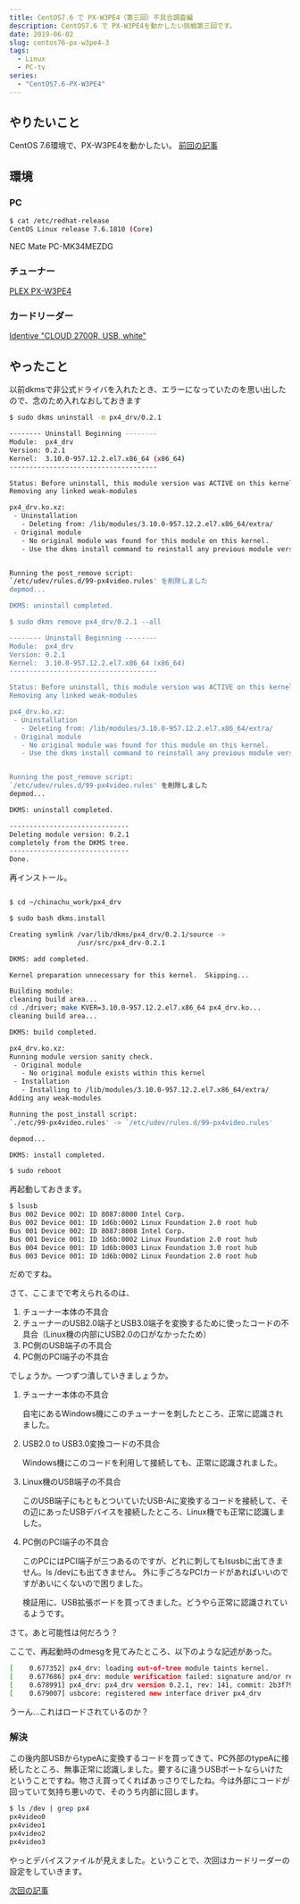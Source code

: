 ```yaml
---
title: CentOS7.6 で PX-W3PE4（第三回）不具合調査編
description: CentOS7.6 で PX-W3PE4を動かしたい挑戦第三回です。
date: 2019-06-02
slug: centos76-px-w3pe4-3
tags:
  - Linux
  - PC-tv
series:
  - "CentOS7.6-PX-W3PE4"
---
```

## やりたいこと
CentOS 7.6環境で、PX-W3PE4を動かしたい。
[前回の記事](centos76-px-w3pe4-2)

## 環境

### PC

```bash
$ cat /etc/redhat-release
CentOS Linux release 7.6.1810 (Core)
```

NEC Mate PC-MK34MEZDG

### チューナー
[PLEX PX-W3PE4](http://www.plex-net.co.jp/product/px-w3pe4/)

### カードリーダー
[Identive "CLOUD 2700R, USB, white"](https://www.amazon.co.jp/gp/product/B00EUV2NVE/ref=ppx_yo_dt_b_asin_title_o05_s00?ie=UTF8&psc=1)

## やったこと

以前dkmsで非公式ドライバを入れたとき、エラーになっていたのを思い出したので、念のため入れなおしておきます

```bash
$ sudo dkms uninstall -m px4_drv/0.2.1

-------- Uninstall Beginning --------
Module:  px4_drv
Version: 0.2.1
Kernel:  3.10.0-957.12.2.el7.x86_64 (x86_64)
-------------------------------------

Status: Before uninstall, this module version was ACTIVE on this kernel.
Removing any linked weak-modules

px4_drv.ko.xz:
 - Uninstallation
   - Deleting from: /lib/modules/3.10.0-957.12.2.el7.x86_64/extra/
 - Original module
   - No original module was found for this module on this kernel.
   - Use the dkms install command to reinstall any previous module version.


Running the post_remove script:
`/etc/udev/rules.d/99-px4video.rules' を削除しました
depmod...

DKMS: uninstall completed.

$ sudo dkms remove px4_drv/0.2.1 --all

-------- Uninstall Beginning --------
Module:  px4_drv
Version: 0.2.1
Kernel:  3.10.0-957.12.2.el7.x86_64 (x86_64)
-------------------------------------

Status: Before uninstall, this module version was ACTIVE on this kernel.
Removing any linked weak-modules

px4_drv.ko.xz:
 - Uninstallation
   - Deleting from: /lib/modules/3.10.0-957.12.2.el7.x86_64/extra/
 - Original module
   - No original module was found for this module on this kernel.
   - Use the dkms install command to reinstall any previous module version.


Running the post_remove script:
`/etc/udev/rules.d/99-px4video.rules' を削除しました
depmod...

DKMS: uninstall completed.

------------------------------
Deleting module version: 0.2.1
completely from the DKMS tree.
------------------------------
Done.

```

再インストール。

```bash

$ cd ~/chinachu_work/px4_drv

$ sudo bash dkms.install

Creating symlink /var/lib/dkms/px4_drv/0.2.1/source ->
                 /usr/src/px4_drv-0.2.1

DKMS: add completed.

Kernel preparation unnecessary for this kernel.  Skipping...

Building module:
cleaning build area...
cd ./driver; make KVER=3.10.0-957.12.2.el7.x86_64 px4_drv.ko...
cleaning build area...

DKMS: build completed.

px4_drv.ko.xz:
Running module version sanity check.
 - Original module
   - No original module exists within this kernel
 - Installation
   - Installing to /lib/modules/3.10.0-957.12.2.el7.x86_64/extra/
Adding any weak-modules

Running the post_install script:
`./etc/99-px4video.rules' -> `/etc/udev/rules.d/99-px4video.rules'

depmod...

DKMS: install completed.

$ sudo reboot
```
再起動しておきます。

```bash
$ lsusb
Bus 002 Device 002: ID 8087:8000 Intel Corp.
Bus 002 Device 001: ID 1d6b:0002 Linux Foundation 2.0 root hub
Bus 001 Device 002: ID 8087:8008 Intel Corp.
Bus 001 Device 001: ID 1d6b:0002 Linux Foundation 2.0 root hub
Bus 004 Device 001: ID 1d6b:0003 Linux Foundation 3.0 root hub
Bus 003 Device 001: ID 1d6b:0002 Linux Foundation 2.0 root hub
```

だめですね。

さて、ここまでで考えられるのは、

1. チューナー本体の不具合
2. チューナーのUSB2.0端子とUSB3.0端子を変換するために使ったコードの不具合（Linux機の内部にUSB2.0の口がなかったため）
3. PC側のUSB端子の不具合
4. PC側のPCI端子の不具合

でしょうか。一つずつ潰していきましょうか。

1. チューナー本体の不具合

    自宅にあるWindows機にこのチューナーを刺したところ、正常に認識されました。
2. USB2.0 to USB3.0変換コードの不具合

    Windows機にこのコードを利用して接続しても、正常に認識されました。
3. Linux機のUSB端子の不具合

    このUSB端子にもともとついていたUSB-Aに変換するコードを接続して、その辺にあったUSBデバイスを接続したところ、Linux機でも正常に認識しました。
4. PC側のPCI端子の不具合

    このPCにはPCI端子が三つあるのですが、どれに刺してもlsusbに出てきません。ls /devにも出てきません。
    外に手ごろなPCIカードがあればいいのですがあいにくないので困りました。
    
    検証用に、USB拡張ボードを買ってきました。どうやら正常に認識されているようです。
    
さて。あと可能性は何だろう？

ここで、再起動時のdmesgを見てみたところ、以下のような記述があった。

```bash
[    0.677352] px4_drv: loading out-of-tree module taints kernel.
[    0.677686] px4_drv: module verification failed: signature and/or required key missing - tainting kernel
[    0.678991] px4_drv: px4_drv version 0.2.1, rev: 141, commit: 2b3f79b5bc5db56e8556bb28397f7d8f74b2adeb @ master
[    0.679007] usbcore: registered new interface driver px4_drv
```

うーん...これはロードされているのか？

### 解決

この後内部USBからtypeAに変換するコードを買ってきて、PC外部のtypeAに接続したところ、無事正常に認識しました。要するに違うUSBポートならいけたということですね。物さえ買ってくればあっさりでしたね。今は外部にコードが回っていて気持ち悪いので、そのうち内部に回します。

```bash
$ ls /dev | grep px4
px4video0
px4video1
px4video2
px4video3
```

やっとデバイスファイルが見えました。ということで、次回はカードリーダーの設定をしていきます。

[次回の記事](centos76-px-w3pe4-4)
